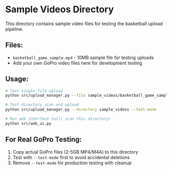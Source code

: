 # Sample Videos Directory

This directory contains sample video files for testing the basketball upload pipeline.

## Files:

- `basketball_game_sample.mp4` - 10MB sample file for testing uploads
- Add your own GoPro video files here for development testing

## Usage:

```bash
# Test single file upload
python src/upload_manager.py --file sample_videos/basketball_game_sample.mp4 --test-mode

# Test directory scan and upload
python src/upload_manager.py --directory sample_videos --test-mode

# Run web interface (will scan this directory)
python src/web_ui.py
```

## For Real GoPro Testing:

1. Copy actual GoPro files (2-5GB MP4/M4A) to this directory
2. Test with `--test-mode` first to avoid accidental deletions
3. Remove `--test-mode` for production testing with cleanup